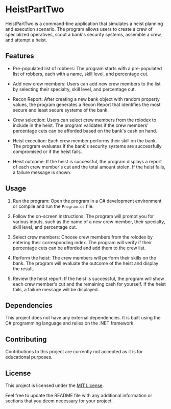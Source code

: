 # HeistPartTwo

HeistPartTwo is a command-line application that simulates a heist planning and execution scenario. The program allows users to create a crew of specialized operatives, scout a bank's security systems, assemble a crew, and attempt a heist.

## Features

- Pre-populated list of robbers: The program starts with a pre-populated list of robbers, each with a name, skill level, and percentage cut.

- Add new crew members: Users can add new crew members to the list by selecting their specialty, skill level, and percentage cut.

- Recon Report: After creating a new bank object with random property values, the program generates a Recon Report that identifies the most secure and least secure systems of the bank.

- Crew selection: Users can select crew members from the rolodex to include in the heist. The program validates if the crew members' percentage cuts can be afforded based on the bank's cash on hand.

- Heist execution: Each crew member performs their skill on the bank. The program evaluates if the bank's security systems are successfully compromised or if the heist fails.

- Heist outcome: If the heist is successful, the program displays a report of each crew member's cut and the total amount stolen. If the heist fails, a failure message is shown.

## Usage

1. Run the program: Open the program in a C# development environment or compile and run the `Program.cs` file.

2. Follow the on-screen instructions: The program will prompt you for various inputs, such as the name of a new crew member, their specialty, skill level, and percentage cut.

3. Select crew members: Choose crew members from the rolodex by entering their corresponding index. The program will verify if their percentage cuts can be afforded and add them to the crew list.

4. Perform the heist: The crew members will perform their skills on the bank. The program will evaluate the outcome of the heist and display the result.

5. Review the heist report: If the heist is successful, the program will show each crew member's cut and the remaining cash for yourself. If the heist fails, a failure message will be displayed.

## Dependencies

This project does not have any external dependencies. It is built using the C# programming language and relies on the .NET framework.

## Contributing

Contributions to this project are currently not accepted as it is for educational purposes.

## License

This project is licensed under the [MIT License](LICENSE).

Feel free to update the README file with any additional information or sections that you deem necessary for your project.
